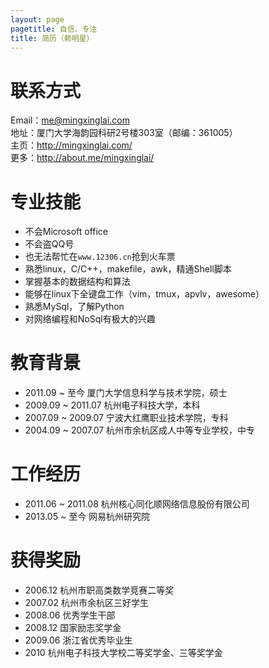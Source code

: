 ```yaml
---
layout: page
pagetitle: 自信、专注
title: 简历（赖明星）
---
```


# 联系方式

Email：me@mingxinglai.com  
地址：厦门大学海韵园科研2号楼303室（邮编：361005）  
主页：<http://mingxinglai.com/>  
更多：<http://about.me/mingxinglai/>  

# 专业技能

- 不会Microsoft office
- 不会盗QQ号
- 也无法帮忙在`www.12306.cn`抢到火车票
- 熟悉linux，C/C++，makefile，awk，精通Shell脚本
- 掌握基本的数据结构和算法
- 能够在linux下全键盘工作（vim，tmux，apvlv，awesome）
- 熟悉MySql，了解Python
- 对网络编程和NoSql有极大的兴趣

# 教育背景

- 2011.09 ~ 至今 厦门大学信息科学与技术学院，硕士
- 2009.09 ~ 2011.07 杭州电子科技大学，本科
- 2007.09 ~ 2009.07 宁波大红鹰职业技术学院，专科
- 2004.09 ~ 2007.07 杭州市余杭区成人中等专业学校，中专

# 工作经历

- 2011.06 ~ 2011.08 杭州核心同化顺网络信息股份有限公司
- 2013.05 ~ 至今 网易杭州研究院

# 获得奖励

- 2006.12 杭州市职高类数学竞赛二等奖
- 2007.02 杭州市余杭区三好学生
- 2008.06 优秀学生干部
- 2008.12 国家励志奖学金
- 2009.06 浙江省优秀毕业生
- 2010 杭州电子科技大学校二等奖学金、三等奖学金

